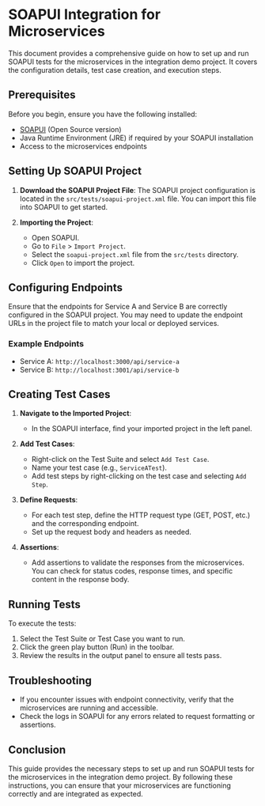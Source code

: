 # SOAPUI Integration for Microservices

This document provides a comprehensive guide on how to set up and run SOAPUI tests for the microservices in the integration demo project. It covers the configuration details, test case creation, and execution steps.

## Prerequisites

Before you begin, ensure you have the following installed:

- [SOAPUI](https://www.soapui.org/downloads/soapui-open-source/) (Open Source version)
- Java Runtime Environment (JRE) if required by your SOAPUI installation
- Access to the microservices endpoints

## Setting Up SOAPUI Project

1. **Download the SOAPUI Project File**: 
   The SOAPUI project configuration is located in the `src/tests/soapui-project.xml` file. You can import this file into SOAPUI to get started.

2. **Importing the Project**:
   - Open SOAPUI.
   - Go to `File` > `Import Project`.
   - Select the `soapui-project.xml` file from the `src/tests` directory.
   - Click `Open` to import the project.

## Configuring Endpoints

Ensure that the endpoints for Service A and Service B are correctly configured in the SOAPUI project. You may need to update the endpoint URLs in the project file to match your local or deployed services.

### Example Endpoints

- Service A: `http://localhost:3000/api/service-a`
- Service B: `http://localhost:3001/api/service-b`

## Creating Test Cases

1. **Navigate to the Imported Project**:
   - In the SOAPUI interface, find your imported project in the left panel.

2. **Add Test Cases**:
   - Right-click on the Test Suite and select `Add Test Case`.
   - Name your test case (e.g., `ServiceATest`).
   - Add test steps by right-clicking on the test case and selecting `Add Step`.

3. **Define Requests**:
   - For each test step, define the HTTP request type (GET, POST, etc.) and the corresponding endpoint.
   - Set up the request body and headers as needed.

4. **Assertions**:
   - Add assertions to validate the responses from the microservices. You can check for status codes, response times, and specific content in the response body.

## Running Tests

To execute the tests:

1. Select the Test Suite or Test Case you want to run.
2. Click the green play button (Run) in the toolbar.
3. Review the results in the output panel to ensure all tests pass.

## Troubleshooting

- If you encounter issues with endpoint connectivity, verify that the microservices are running and accessible.
- Check the logs in SOAPUI for any errors related to request formatting or assertions.

## Conclusion

This guide provides the necessary steps to set up and run SOAPUI tests for the microservices in the integration demo project. By following these instructions, you can ensure that your microservices are functioning correctly and are integrated as expected.